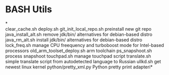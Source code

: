 # BASH Utils
*\
clear_cache.sh
deploy.sh
git_init_local_repo.sh preinstall new git repo
java_install_alt.sh remove jdk/bin/ alternatives for debian-based distro
java_rm_alt.sh install jdk/bin/ alternatives for debian-based distro
lock_freq.sh manage CPU freequency and turboboost mode for Intel-based processors
old_arm_toolset_deploy.sh arm toolchain
ps_snapshoot.sh process snapshoot
touchpad.sh manage touchpad script
translate.sh simple translate script from autodetected language to Russian
ullkd.sh get newest linux kernel
python/pretty_xml.py Python pretty print adapteri\*
